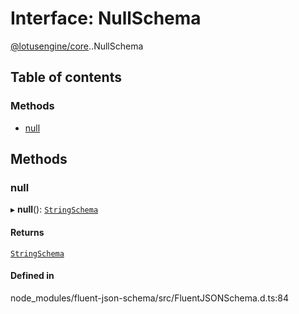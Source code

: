 # Interface: NullSchema

[@lotusengine/core](../wiki/@lotusengine.core).[<internal>](../wiki/@lotusengine.core.%3Cinternal%3E).NullSchema

## Table of contents

### Methods

- [null](../wiki/@lotusengine.core.%3Cinternal%3E.NullSchema#null)

## Methods

### null

▸ **null**(): [`StringSchema`](../wiki/@lotusengine.core.%3Cinternal%3E.StringSchema)

#### Returns

[`StringSchema`](../wiki/@lotusengine.core.%3Cinternal%3E.StringSchema)

#### Defined in

node_modules/fluent-json-schema/src/FluentJSONSchema.d.ts:84
